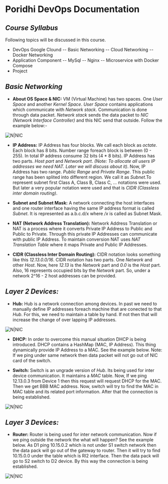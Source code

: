 
# Poridhi DevOps Documentation
## _Course Syllabus_

Following topics will be discussed in this course.
- DevOps Google Clound
-- Basic Networking
-- Cloud Networking
-- Docker Networking
- Application Component
-- MySql
-- Nginx
-- Microservice with Docker Compose
- Project

## _Basic Networking_
- **About OS Space & NIC:** VM (Virtual Machine) has two spaces. One _User Space_ and another _Kernel Space_. _User Space_ contains applications which communicate with _Network stack_. Communication is done through data packet. _Network stack_ sends the data packet to _NIC (Network Interface Controller)_ and this NIC send that outside. Follow the example below:-

![N|NIC](https://drive.google.com/uc?export=view&id=1QYyFaLwPO8yW4dVeB37xsCNRhP1WHg4L)

- **IP Address:** IP Address has four blocks. We call each block as _octate_. Each block has 8 bits. Number range foreach block is between (0 - 255). In total IP address consume 32 bits (4 * 8 bits). IP Address has two parts. _Host part_ and _Network part_. _(Note: To allocate all users IP addresses we need NAT. Later we will discuss about it)_. Now, IP Address has two range. _Public Range_ and _Private Range_. This public range has been splited into different region. We call it as _Subnet_.To represent subnet first Class A, Class B, Class C, ... notations were used. But later a very popular notation were used and that is _CIDR (Classless inter domain routing)_.

- **Subnet and Subnet Mask:** A network connecting the host interfaces and one router interface having the same IP address format is called _Subnet_. It is represented as a.b.c.d/x where _/x_ is called as Subnet Mask. 

- **NAT (Network Address Translation):** Network Address Translation or NAT is a process where it converts Private IP Address to Public and Public to Private. Through this private IP Addresses can communicate with public IP Address. To maintain conversion NAT uses _NAT Translation Table_ where it maps Private and Public IP Addresses. 

- **CIDR (Classless Inter Domain Routing):** CIDR notation looks something like this _12.13.0.0/16_. CIDR notation has two parts. One _Network_ and other _Host_. Now, here _12.13_ is the _Network_ part and _0.0_ is the _Host_ part. Also, 16 represents occupied bits by the _Network_ part. So, under a network 2^16 - 2 host addresses can be provided.

## _Layer 2 Devices:_
- **Hub:** Hub is a network connection among devices. In past we need to manually define IP addresses foreach machine that are conected to that _Hub_. For this, we need to maintain a table by hand. If not then that will increase the change of over lapping IP addresses.

![N|NIC](https://lh5.googleusercontent.com/jhn6vIbclGHnxUzfARn81TuIDcXhI5LDshx_gATq2CWyxcED-vG22rS_I8GMQhGx3TgxdSNdABQ1tulChGhX=w1366-h657)

- **DHCP:** In order to overcome this manual situation DHCP is being introduced. DHCP contains a HashMap (MAC, IP Address). This thing dynamically provide IP Address to a MAC. See the example below. Note: If we ping under same network then data packet will not go out of NIC card of the switch.

- **Switch:** Switch is an ungrade version of _Hub_. Its being used for inter device communication. It maintains a _MAC_ table. Now, If we ping 12.13.0.3 from Device 1  then this request will request DHCP for the MAC. Then we get BBB MAC address. Now, switch will try to find the MAC in MAC table and its related port information. After that the connection is being established.

![N|NIC](https://lh6.googleusercontent.com/SGVOTuA8R6kCxeUGOGcIgXulg7Gz0yT3wwZp5e6ss_XSBw3uiYCsUXghXgvLR7njTt5ivleCyLN9HT_ZdDeW=w1366-h657-rw)

## _Layer 3 Devices:_
- **Router:** Router is being used for inter network communication. Now if we ping outside the network the what will happen? See the example below. As D1 ping 10.15.0.2 which is not under S1 switch network then the data pack will go out of the gateway to router. Then it will try to find 10.15.0.0 under the table which is RI2 interface. Then the data pack will go to S2 switch to D2 device. By this way the connection is being established.

![N|NIC](https://lh6.googleusercontent.com/SIb2Jh8j_zbrFAPSLiK-B0ohcvuSKblCo93tsUX6um-xMiKPQXSmLY7Ae5ipNC3AH4CT8rQPnPU6u-BTsjfe=w811-h657-rw)
